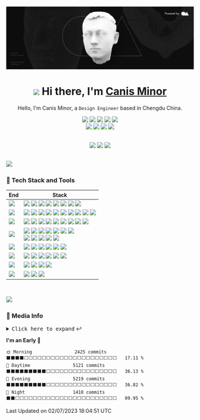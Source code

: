 <div align="center">

![](https://github.com/canisminor1990/canisminor1990/blob/main/assets/banner.webp?raw=true)

<h1 align="center"><img src="https://media.giphy.com/media/VgCDAzcKvsR6OM0uWg/giphy.gif" width="50px" style="max-width: 100%;"> Hi there, I'm <a href="https://github.com/canisminor1990">Canis Minor</a></h1>

Hello, I'm Canis Minor, a `Design Engineer` based in Chengdu China.

![][lang-html] ![][lang-javascript] ![][lang-typescript] ![][lang-css] ![][lang-shell] <br /> [![][website-shield]][website-url] [![][qq-shield]][qq-url] [![][wechat-shield]][wechat-url] [![][follow-shield]][follow-url]

</div>

<br/>

<div align="center">
<img height="148" src="https://github-readme-stats.vercel.app/api?username=canisminor1990&show_icons=true&theme=radical&title_color=fff&text_color=fff&icon_color=90774f&bg_color=151515"/>

<img height="148" src="https://github-readme-stats.vercel.app/api/top-langs/?username=canisminor1990&layout=compact&title_color=fff&text_color=fff&icon_color=90774f&bg_color=151515"/>

<img height="148" src="https://steam-stat.vercel.app/api?profileName=CanisMinor"/>
</div>

<br/>

![][split]

### 💫 Tech Stack and Tools

| End                  | Stack                                                                                                                                                                                    |
| -------------------- | ---------------------------------------------------------------------------------------------------------------------------------------------------------------------------------------- |
| ![][header-design]   | ![][adobe] ![][sketch] ![][figma] ![][blender] ![][cinema4d] ![][stable-diffusion] ![][sai] ![][live2d]                                                                                  |
| ![][header-frontend] | ![][react] ![][zustand] ![][react-spring] ![][antd] ![][styled] ![][Umi] ![][dumi] ![][electron] ![][three] ![][react-three]                                                             |
| ![][header-backend]  | ![][node] ![][graphql] ![][sqlite] ![][mongodb] ![][postgresql] ![][nginx] ![][egg] ![][keystone] ![][prisma]                                                                            |
| ![][header-devops]   | ![][docker] ![][github-action] ![][semantic-release] ![][gitmoji] ![][lobe-commit] ![][vercel] ![][prettier] <br/> ![][eslint] ![][stylelint] ![][commitlint] ![][changelog] ![][remark] |
| ![][header-ide]      | ![][webstorm] ![][datagrap] ![][vscode] ![][sublime] ![][gitpod] ![][sandbox]                                                                                                            |
| ![][header-os]       | ![][mac] ![][win] ![][ubuntu] ![][centos] ![][debian] ![][openwrt]                                                                                                                       |
| ![][header-shell]    | ![][iterm] ![][terminal] ![][fish] ![][oh-my-posh]                                                                                                                                       |
| ![][header-other]    | ![][sketch-plugin] ![][chatgpt] ![][notion]                                                                                                                                              |

<br/>

![][split]

### 👀 Media Info

<details>
  <summary><kbd>Click here to expand</kbd> ↩️</summary>
<br>
<div align="center">

<img width="390" alt="Left" src="https://raw.githubusercontent.com/canisminor1990/canisminor1990/main/assets/left.svg">
<img width="16"/>
<img width="390" alt="Right" src="https://raw.githubusercontent.com/canisminor1990/canisminor1990/main/assets/right.svg">

</div>

</details>

<!--START_SECTION:waka-->
**I'm an Early 🐤** 

```text
🌞 Morning                2425 commits        ⬛⬛⬛⬛⬜⬜⬜⬜⬜⬜⬜⬜⬜⬜⬜⬜⬜⬜⬜⬜⬜⬜⬜⬜⬜   17.11 % 
🌆 Daytime                5121 commits        ⬛⬛⬛⬛⬛⬛⬛⬛⬛⬜⬜⬜⬜⬜⬜⬜⬜⬜⬜⬜⬜⬜⬜⬜⬜   36.13 % 
🌃 Evening                5219 commits        ⬛⬛⬛⬛⬛⬛⬛⬛⬛⬜⬜⬜⬜⬜⬜⬜⬜⬜⬜⬜⬜⬜⬜⬜⬜   36.82 % 
🌙 Night                  1410 commits        ⬛⬛⬜⬜⬜⬜⬜⬜⬜⬜⬜⬜⬜⬜⬜⬜⬜⬜⬜⬜⬜⬜⬜⬜⬜   09.95 % 
```



 Last Updated on 02/07/2023 18:04:51 UTC
<!--END_SECTION:waka-->

<!-- SHIELD GROUP -->

[split]: https://raw.githubusercontent.com/andreasbm/readme/master/assets/lines/rainbow.png

<!-- LANG -->

[lang-html]: https://img.shields.io/badge/-HTML-E34F26?style=flat&logo=html5&logoColor=white
[lang-javascript]: https://img.shields.io/badge/-JavaScript-C69D00?style=flat&logoColor=white&logo=javascript
[lang-typescript]: https://img.shields.io/badge/-TypeScript-2f74c0?style=flat&logoColor=white&logo=typescript
[lang-css]: https://img.shields.io/badge/-CSS-254bdd?style=flat&logoColor=white&logo=css3
[lang-shell]: https://img.shields.io/badge/-Shell-444?style=flat&logoColor=white&logo=powershell

<!-- SOCIAL -->

[website-shield]: https://img.shields.io/website?down_message=offline&label=canisminor.cc&up_message=online&url=https%3A%2F%2Fcanisminor.cc
[website-url]: https://canisminor.cc
[qq-shield]: https://img.shields.io/badge/-40073838-white?style=social&logoColor=black&logo=tencentqq
[qq-url]: http://wpa.qq.com/msgrd?v=3&uin=40073838&site=qq&menu=yes
[wechat-shield]: https://img.shields.io/badge/-canisminor-white?style=social&logoColor=black&logo=wechat
[wechat-url]: https://canisminor.cc/img/qrcode.png
[follow-shield]: https://img.shields.io/github/followers/canisminor1990?label=Follow&style=social
[follow-url]: https://github.com/canisminor1990

<!-- STACK_HEADER -->

[header-design]: https://img.shields.io/badge/-Design-151515?style=flat-square
[header-frontend]: https://img.shields.io/badge/-Frontend-151515?style=flat-square
[header-backend]: https://img.shields.io/badge/-Backend-151515?style=flat-square
[header-devops]: https://img.shields.io/badge/-Devops-151515?style=flat-square
[header-ide]: https://img.shields.io/badge/-IDE-151515?style=flat-square
[header-os]: https://img.shields.io/badge/-OS-151515?style=flat-square
[header-shell]: https://img.shields.io/badge/-Shell-151515?style=flat-square
[header-other]: https://img.shields.io/badge/-Other-151515?style=flat-square

<!-- STACK_DESIGN -->

[adobe]: https://img.shields.io/badge/-Adobe-151515?style=flat-square&logoColor=white&logo=adobe
[sketch]: https://img.shields.io/badge/-Sketch-151515?style=flat-square&logoColor=white&logo=sketch
[figma]: https://img.shields.io/badge/-Figma-151515?style=flat-square&logoColor=white&logo=figma
[blender]: https://img.shields.io/badge/-Blender-151515?style=flat-square&logoColor=white&logo=blender
[cinema4d]: https://img.shields.io/badge/-Cinema4D-151515?style=flat-square&logoColor=white&logo=cinema4d
[sai]: https://img.shields.io/badge/-SAI-151515?style=flat-square
[live2d]: https://img.shields.io/badge/-Live2D-151515?style=flat-square

<!-- STACK_FRONTEND -->

[react]: https://img.shields.io/badge/-React-151515?style=flat-square&logoColor=white&logo=react
[antd]: https://img.shields.io/badge/-Ant_Design-151515?style=flat-square&logoColor=white&logo=ant-design
[umi]: https://img.shields.io/badge/-UMI-151515?style=flat-square
[dumi]: https://img.shields.io/badge/-DUMI-151515?style=flat-square
[styled]: https://img.shields.io/badge/-Styled_Components-151515?style=flat-square&logo=styled-components&logoColor=white
[three]: https://img.shields.io/badge/-Three.js-151515?style=flat-square&logoColor=white&logo=threedotjs
[electron]: https://img.shields.io/badge/-Electron-151515?style=flat-square&logoColor=white&logo=electron
[zustand]: https://img.shields.io/badge/-🐻_Zustand-151515?style=flat-square
[react-spring]: https://img.shields.io/badge/-✌️_React_Spring-151515?style=flat-square
[react-three]: https://img.shields.io/badge/-🇨🇭_React_Three-151515?style=flat-square

<!-- STACK_BACKEND -->

[node]: https://img.shields.io/badge/-Node.js-151515?style=flat-square&logoColor=white&logo=node.js
[egg]: https://img.shields.io/badge/-Egg-151515?style=flat-square&logoColor=white
[sqlite]: https://img.shields.io/badge/-SQLite-151515?style=flat-square&logoColor=white&logo=sqlite
[postgresql]: https://img.shields.io/badge/-PostgreSQL-151515?style=flat-square&logoColor=white&logo=postgresql
[mongodb]: https://img.shields.io/badge/-MongoDB-151515?style=flat-square&logoColor=white&logo=mongodb
[nginx]: https://img.shields.io/badge/-Nginx-151515?style=flat-square&logoColor=white&logo=nginx
[graphql]: https://img.shields.io/badge/-GraphQL-151515?style=flat-square&logoColor=white&logo=graphql
[keystone]: https://img.shields.io/badge/-Keystone-151515?style=flat-square&logoColor=white&logo=keystone
[prisma]: https://img.shields.io/badge/-Prisma-151515?style=flat-square&logoColor=white&logo=prisma

<!-- STACK_DEVOPS -->

[docker]: https://img.shields.io/badge/-Docker-151515?style=flat-square&logoColor=white&logo=docker
[github-action]: https://img.shields.io/badge/-GitHub_Actions-151515?style=flat-square&logoColor=white&logo=github
[gitmoji]: https://img.shields.io/badge/-😉_Gitmoji_Commit_Workflow-151515?style=flat-square
[lobe-commit]: https://img.shields.io/badge/-🤯_Lobe_Commit-151515?style=flat-square
[semantic-release]: https://img.shields.io/badge/-Semantic_Release-151515?style=flat-square&logoColor=white&logo=semanticrelease
[vercel]: https://img.shields.io/badge/-Vercel-151515?style=flat-square&logoColor=white&logo=vercel
[prettier]: https://img.shields.io/badge/-Prettier-151515?style=flat-square&logoColor=white&logo=prettier
[eslint]: https://img.shields.io/badge/-ESlint-151515?style=flat-square&logoColor=white&logo=eslint
[stylelint]: https://img.shields.io/badge/-Stylelint-151515?style=flat-square&logoColor=white&logo=stylelint
[commitlint]: https://img.shields.io/badge/-Commitlint-151515?style=flat-square&logoColor=white&logo=commitlint
[changelog]: https://img.shields.io/badge/-Conventional_Changelog-151515?style=flat-square&logoColor=white&logo=conventionalcommits
[remark]: https://img.shields.io/badge/-Remark-151515?style=flat-square&logoColor=white&logo=markdown

<!-- STACK_IDE -->

[webstorm]: https://img.shields.io/badge/-Webstorm-151515?style=flat-square&logoColor=white&logo=webstorm
[datagrap]: https://img.shields.io/badge/-DataGrap-151515?style=flat-square&logoColor=white&logo=datagrip
[vscode]: https://img.shields.io/badge/-VS_Code-151515?style=flat-square&logoColor=white&logo=visualstudiocode
[sublime]: https://img.shields.io/badge/-Sublime-151515?style=flat-square&logoColor=white&logo=sublimetext
[gitpod]: https://img.shields.io/badge/-Gitpod-151515?style=flat-square&logoColor=white&logo=gitpod
[sandbox]: https://img.shields.io/badge/-Code_Sand_Box-151515?style=flat-square&logoColor=white&logo=codesandbox

<!-- STACK_OS -->

[mac]: https://img.shields.io/badge/-MacOS-151515?style=flat-square&logoColor=white&logo=apple
[win]: https://img.shields.io/badge/-Win11-151515?style=flat-square&logoColor=white&logo=windows11
[ubuntu]: https://img.shields.io/badge/-Ubuntu-151515?style=flat-square&logoColor=white&logo=ubuntu
[centos]: https://img.shields.io/badge/-CentOS-151515?style=flat-square&logoColor=white&logo=centos
[debian]: https://img.shields.io/badge/-Debian-151515?style=flat-square&logoColor=white&logo=debian
[openwrt]: https://img.shields.io/badge/-OpenWRT-151515?style=flat-square&logoColor=white&logo=openwrt

<!-- STACK_SHELL -->

[iterm]: https://img.shields.io/badge/-iTerm-151515?style=flat-square&logoColor=white&logo=iterm2
[terminal]: https://img.shields.io/badge/-Windows_Terminal-151515?style=flat-square&logoColor=white&logo=windowsterminal
[fish]: https://img.shields.io/badge/-Fish_Shell-151515?style=flat-square&logoColor=white
[oh-my-posh]: https://img.shields.io/badge/-Oh_My_Posh-151515?style=flat-square&logoColor=white

<!-- STACK_OTHERr -->

[sketch-plugin]: https://img.shields.io/badge/-Sketch_Plugin_Dev-151515?style=flat-square&logoColor=white&logo=sketch
[chatgpt]: https://img.shields.io/badge/-ChatGPT-151515?style=flat-square&logoColor=white&logo=openai
[stable-diffusion]: https://img.shields.io/badge/-🤗_Stable_Diffusion-151515?style=flat-square&logoColor=white
[notion]: https://img.shields.io/badge/-Notion-151515?style=flat-square&logoColor=white&logo=notion
